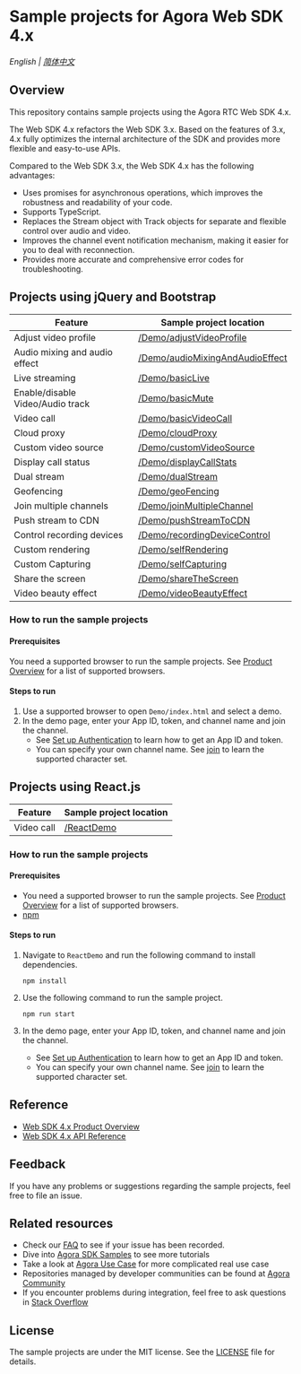 # Sample projects for Agora Web SDK 4.x

_English | [简体中文](README.cn.md)_

## Overview

This repository contains sample projects using the Agora RTC Web SDK 4.x.

The Web SDK 4.x refactors the Web SDK 3.x. Based on the features of 3.x, 4.x fully optimizes the internal architecture of the SDK and provides more flexible and easy-to-use APIs.

Compared to the Web SDK 3.x, the Web SDK 4.x has the following advantages:

- Uses promises for asynchronous operations, which improves the robustness and readability of your code.
- Supports TypeScript.
- Replaces the Stream object with Track objects for separate and flexible control over audio and video.
- Improves the channel event notification mechanism, making it easier for you to deal with reconnection.
- Provides more accurate and comprehensive error codes for troubleshooting.

## Projects using jQuery and Bootstrap

| Feature             | Sample project location                     |
| ------------------- | -------------------------------- |
| Adjust video profile        | [/Demo/adjustVideoProfile](/Demo/adjustVideoProfile)        |
| Audio mixing and audio effect          | [/Demo/audioMixingAndAudioEffect](/Demo/audioMixingAndAudioEffect) |
| Live streaming            | [/Demo/basicLive](/Demo/basicLive)                 |
| Enable/disable Video/Audio track | [/Demo/basicMute](/Demo/basicMute)                 |
| Video call            | [/Demo/basicVideoCall](/Demo/basicVideoCall)            |
| Cloud proxy            | [/Demo/cloudProxy](/Demo/cloudProxy)            |
| Custom video source            | [/Demo/customVideoSource](/Demo/customVideoSource)            |
| Display call status        | [/Demo/displayCallStats](/Demo/displayCallStats)          |
| Dual stream            | [/Demo/dualStream](/Demo/dualStream)                |
| Geofencing          | [/Demo/geoFencing](/Demo/geoFencing)           |
| Join multiple channels          | [/Demo/joinMultipleChannel](/Demo/joinMultipleChannel)           |
| Push stream to CDN          | [/Demo/pushStreamToCDN](/Demo/pushStreamToCDN)           |
| Control recording devices        | [/Demo/recordingDeviceControl](/Demo/recordingDeviceControl)    |
| Custom rendering            | [/Demo/selfRendering](/Demo/selfRendering)            |
| Custom Capturing            | [/Demo/selfCapturing](/Demo/selfCapturing)            |
| Share the screen            | [/Demo/shareTheScreen](/Demo/shareTheScreen)            |
|  Video beauty effect                 | [/Demo/videoBeautyEffect](/Demo/videoBeautyEffect)         |

### How to run the sample projects

#### Prerequisites

You need a supported browser to run the sample projects. See [Product Overview](https://docs.agora.io/en/Interactive%20Broadcast/product_live?platform=Web#compatibility) for a list of supported browsers.

#### Steps to run

1. Use a supported browser to open `Demo/index.html` and select a demo.
2. In the demo page, enter your App ID, token, and channel name and join the channel.
   - See [Set up Authentication](https://docs.agora.io/en/Agora%20Platform/token) to learn how to get an App ID and token.
   - You can specify your own channel name. See [join](https://docs.agora.io/en/Interactive%20Broadcast/API%20Reference/web_ng/interfaces/iagorartcclient.html#join) to learn the supported character set.

## Projects using React.js

| Feature    | Sample project location |
| ---------- | ----------------------- |
| Video call | [/ReactDemo](/ReactDemo)             |

### How to run the sample projects

#### Prerequisites

- You need a supported browser to run the sample projects. See [Product Overview](https://docs.agora.io/en/Interactive%20Broadcast/product_live?platform=Web#compatibility) for a list of supported browsers.
- [npm](https://www.npmjs.com/)

#### Steps to run

1. Navigate to `ReactDemo` and run the following command to install dependencies.

   ```shell
   npm install
   ```

2. Use the following command to run the sample project.

   ```shell
   npm run start
   ```

3. In the demo page, enter your App ID, token, and channel name and join the channel.
   - See [Set up Authentication](https://docs.agora.io/en/Agora%20Platform/token) to learn how to get an App ID and token.
   - You can specify your own channel name. See [join](https://docs.agora.io/en/Interactive%20Broadcast/API%20Reference/web_ng/interfaces/iagorartcclient.html#join) to learn the supported character set.

## Reference

- [Web SDK 4.x Product Overview](https://docs.agora.io/en/Interactive%20Broadcast/product_live?platform=Web)
- [Web SDK 4.x API Reference](https://docs.agora.io/en/Interactive%20Broadcast/API%20Reference/web_ng/index.html)

## Feedback

If you have any problems or suggestions regarding the sample projects, feel free to file an issue.

## Related resources

- Check our [FAQ](https://docs.agora.io/en/faq) to see if your issue has been recorded.
- Dive into [Agora SDK Samples](https://github.com/AgoraIO) to see more tutorials
- Take a look at [Agora Use Case](https://github.com/AgoraIO-usecase) for more complicated real use case
- Repositories managed by developer communities can be found at [Agora Community](https://github.com/AgoraIO-Community)
- If you encounter problems during integration, feel free to ask questions in [Stack Overflow](https://stackoverflow.com/questions/tagged/agora.io)

## License

The sample projects are under the MIT license. See the [LICENSE](./LICENSE) file for details.
